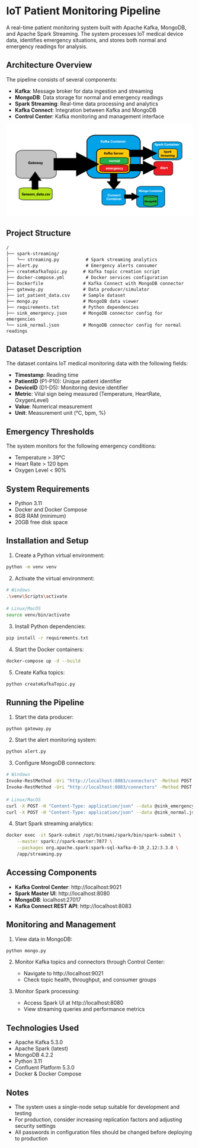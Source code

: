 # IoT Patient Monitoring Pipeline

A real-time patient monitoring system built with Apache Kafka, MongoDB, and Apache Spark Streaming. The system processes IoT medical device data, identifies emergency situations, and stores both normal and emergency readings for analysis.

## Architecture Overview

The pipeline consists of several components:
- **Kafka**: Message broker for data ingestion and streaming
- **MongoDB**: Data storage for normal and emergency readings
- **Spark Streaming**: Real-time data processing and analytics
- **Kafka Connect**: Integration between Kafka and MongoDB
- **Control Center**: Kafka monitoring and management interface

![IoT Patient Monitoring Pipeline](Pipeline_Architecture.png)

## Project Structure
```
/
├── spark-streaming/
│   └── streaming.py          # Spark streaming analytics
├── alert.py                  # Emergency alerts consumer
├── createKafkaTopic.py      # Kafka topic creation script
├── docker-compose.yml        # Docker services configuration
├── Dockerfile               # Kafka Connect with MongoDB connector
├── gateway.py               # Data producer/simulator
├── iot_patient_data.csv     # Sample dataset
├── mongo.py                 # MongoDB data viewer
├── requirements.txt         # Python dependencies
├── sink_emergency.json      # MongoDB connector config for emergencies
└── sink_normal.json         # MongoDB connector config for normal readings
```

## Dataset Description

The dataset contains IoT medical monitoring data with the following fields:
- **Timestamp**: Reading time
- **PatientID** (P1-P10): Unique patient identifier
- **DeviceID** (D1-D5): Monitoring device identifier
- **Metric**: Vital sign being measured (Temperature, HeartRate, OxygenLevel)
- **Value**: Numerical measurement
- **Unit**: Measurement unit (°C, bpm, %)

## Emergency Thresholds

The system monitors for the following emergency conditions:
- Temperature > 39°C
- Heart Rate > 120 bpm
- Oxygen Level < 90%

## System Requirements

- Python 3.11
- Docker and Docker Compose
- 8GB RAM (minimum)
- 20GB free disk space

## Installation and Setup

1. Create a Python virtual environment:
```bash
python -m venv venv
```

2. Activate the virtual environment:
```bash
# Windows
.\venv\Scripts\activate

# Linux/MacOS
source venv/bin/activate
```

3. Install Python dependencies:
```bash
pip install -r requirements.txt
```

4. Start the Docker containers:
```bash
docker-compose up -d --build
```

5. Create Kafka topics:
```bash
python createKafkaTopic.py
```

## Running the Pipeline

1. Start the data producer:
```bash
python gateway.py
```

2. Start the alert monitoring system:
```bash
python alert.py
```

3. Configure MongoDB connectors:
```bash
# Windows
Invoke-RestMethod -Uri "http://localhost:8083/connectors" -Method POST -ContentType "application/json" -Body (Get-Content -Raw sink_emergency.json)
Invoke-RestMethod -Uri "http://localhost:8083/connectors" -Method POST -ContentType "application/json" -Body (Get-Content -Raw sink_normal.json)

# Linux/MacOS
curl -X POST -H "Content-Type: application/json" --data @sink_emergency.json http://localhost:8083/connectors
curl -X POST -H "Content-Type: application/json" --data @sink_normal.json http://localhost:8083/connectors
```

4. Start Spark streaming analytics:
```bash
docker exec -it Spark-submit /opt/bitnami/spark/bin/spark-submit \
    --master spark://spark-master:7077 \
    --packages org.apache.spark:spark-sql-kafka-0-10_2.12:3.3.0 \
    /app/streaming.py
```

## Accessing Components

- **Kafka Control Center**: http://localhost:9021
- **Spark Master UI**: http://localhost:8080
- **MongoDB**: localhost:27017
- **Kafka Connect REST API**: http://localhost:8083

## Monitoring and Management

1. View data in MongoDB:
```bash
python mongo.py
```

2. Monitor Kafka topics and connectors through Control Center:
   - Navigate to http://localhost:9021
   - Check topic health, throughput, and consumer groups

3. Monitor Spark processing:
   - Access Spark UI at http://localhost:8080
   - View streaming queries and performance metrics

## Technologies Used

- Apache Kafka 5.3.0
- Apache Spark (latest)
- MongoDB 4.2.2
- Python 3.11
- Confluent Platform 5.3.0
- Docker & Docker Compose

## Notes

- The system uses a single-node setup suitable for development and testing
- For production, consider increasing replication factors and adjusting security settings
- All passwords in configuration files should be changed before deploying to production
